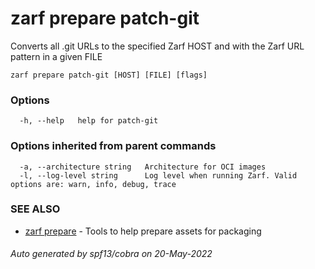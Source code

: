 # zarf prepare patch-git

Converts all .git URLs to the specified Zarf HOST and with the Zarf URL pattern in a given FILE

```
zarf prepare patch-git [HOST] [FILE] [flags]
```

### Options

```
  -h, --help   help for patch-git
```

### Options inherited from parent commands

```
  -a, --architecture string   Architecture for OCI images
  -l, --log-level string      Log level when running Zarf. Valid options are: warn, info, debug, trace
```

### SEE ALSO

* [zarf prepare](./index.md)	 - Tools to help prepare assets for packaging

###### Auto generated by spf13/cobra on 20-May-2022
